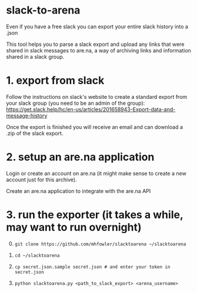 # slack-to-arena

Even if you have a free slack you can export your entire slack history into a .json

This tool helps you to parse a slack export and upload any links 
 that were shared in slack messages to are.na, 
 a way of archiving links and information shared in a slack group.

# 1. export from slack

Follow the instructions on slack's website to create a standard export
from your slack group (you need to be an admin of the group):
https://get.slack.help/hc/en-us/articles/201658943-Export-data-and-message-history

Once the export is finished you will receive an email and can download a .zip
of the slack export. 


# 2. setup an are.na application

Login or create an account on are.na (it might make sense to create a new account
just for this archive).

Create an are.na application to integrate with the are.na API 


# 3. run the exporter (it takes a while, may want to run overnight)

0. `git clone https://github.com/mhfowler/slacktoarena ~/slacktoarena`

1. `cd ~/slacktoarena` 

2. `cp secret.json.sample secret.json # and enter your token in secret.json`

3. `python slacktoarena.py <path_to_slack_export> <arena_username>`


